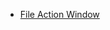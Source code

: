 -   [File Action Window](/frb/docs/index.php?title=Gui:File_Action_Window&action=edit&redlink=1 "Gui:File Action Window (page does not exist)")
